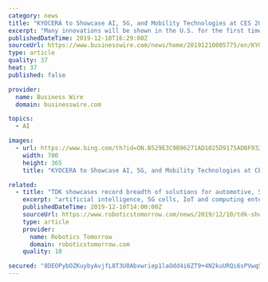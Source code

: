 ```yaml
---
category: news
title: "KYOCERA to Showcase AI, 5G, and Mobility Technologies at CES 2020"
excerpt: "Many innovations will be shown in the U.S. for the first time including new AI and camera-LIDAR fusion sensors for ADAS and autonomous driving; a rugged 5G smartphone, router, and tablet; a smart carbohydrate monitoring system; clean energy innovations, and more. Kyocera’s booth will be located in the AI & Robotics marketplace, Las Vegas ..."
publishedDateTime: 2019-12-10T16:29:00Z
sourceUrl: https://www.businesswire.com/news/home/20191210005775/en/KYOCERA-Showcase-AI-5G-Mobility-Technologies-CES
type: article
quality: 37
heat: 37
published: false

provider:
  name: Business Wire
  domain: businesswire.com

topics:
  - AI

images:
  - url: https://www.bing.com/th?id=ON.B529E3C9B96271AD1025D9175ADBF932
    width: 700
    height: 365
    title: "KYOCERA to Showcase AI, 5G, and Mobility Technologies at CES 2020"

related:
  - title: "TDK showcases record breadth of solutions for automotive, 5G, IoT, mobile, robotics, wearables and wellness at CES 2020"
    excerpt: "artificial intelligence, 5G cells, IoT and computing enterprise. Solutions for Energy: TDK envisions a future that is powered completely by clean energy. Its film capacitor, and isolated bi-directional DC-DC converters EZA series contribute to the generation and transmission of renewable energy. Personal robots can support the daily lives of ..."
    publishedDateTime: 2019-12-10T14:00:00Z
    sourceUrl: https://www.roboticstomorrow.com/news/2019/12/10/tdk-showcases-record-breadth-of-solutions-for-automotive-5g-iot-mobile-robotics-wearables-and-wellness-at-ces-2020/14534/
    type: article
    provider:
      name: Robotics Tomorrow
      domain: roboticstomorrow.com
    quality: 10

secured: "8DEOPybOZKuybyAvjfL8T3U0Abxwriep1laOdd4i6ZT9+4N2kuURQi6sPVwqSVLwt5QqR7R26l8CZ2Hg9cmZqhx2V6gezaHNiQt8C+4aUczxiyd/Q7IXSHuxwN5uy5hSn62BNxTHC79qsLOMG41jLoUpRTPQZm3WOk/hVidkTEtE2bAO3LUltSYfv4OihctqD048vTtoxh20H/m5ZZyQ1vCQbPHTZTIqZCandfrEiezeCQlAfDP0fByY6BtqVxQL86979Hs3zHW0SifRva7bhA==;WGYOH1JX2LAL6iGaOqL4Qw=="
---
```


